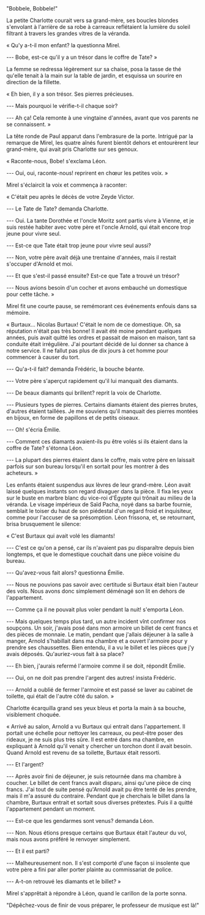 <!--
C02S??: Burtaux
Personnages:
  - Les enfants Grünberg
  - Maria Schorr
  - Adolphe Grünberg
  - Arnold Grünberg
  - Nicolas Burtaux
Résumé: Charlotte demande à Maria pourquoi Adolphe ferme toujours à clé son
coffre. Maria raconte aux enfants l'épisode du vol des diamants en 1853.
Adolphe ajoute qu'elle n'a pas fait mention des bouteilles de vin. Elle répond
que c'est pour ne pas les encourager à faire de même.
-->


## 

"Bobbele, Bobbele!"

La petite Charlotte courait vers sa grand-mère, ses boucles blondes s'envolant
à l'arrière de sa robe à carreaux reflétaient la lumière du soleil filtrant
à travers les grandes vitres de la véranda.

« Qu'y a-t-il mon enfant? la questionna Mirel.

--- Bobe, est-ce qu'il y a un trésor dans le coffre de Tate? »

La femme se redressa légèrement sur sa chaise, posa la tasse de thé qu'elle
tenait à la main sur la table de jardin, et esquissa un sourire en direction de
la fillette.

« Eh bien, il y a son trésor. Ses pierres précieuses.

--- Mais pourquoi le vérifie-t-il chaque soir?

--- Ah ça! Cela remonte à une vingtaine d'années, avant que vos parents ne se
connaissent. »


La tête ronde de Paul apparut dans l'embrasure de la porte. Intrigué par la
remarque de Mirel, les quatre aînés furent bientôt dehors et entourèrent leur
grand-mère, qui avait pris Charlotte sur ses genoux.

« Raconte-nous, Bobe! s'exclama Léon.

--- Oui, oui, raconte-nous! reprirent en chœur les petites voix. »


Mirel s'éclaircit la voix et commença à raconter:

« C'était peu après le décès de votre Zeyde Victor.

--- Le Tate de Tate? demanda Charlotte.

--- Oui. La tante Dorothée et l'oncle Moritz sont partis vivre à Vienne,
et je suis restée habiter avec votre père et l'oncle Arnold, qui était encore trop
jeune pour vivre seul.

--- Est-ce que Tate était trop jeune pour vivre seul aussi?

--- Non, votre père avait déjà une trentaine d'années, mais il restait
s'occuper d'Arnold et moi.

--- Et que s'est-il passé ensuite? Est-ce que Tate a trouvé un trésor?

--- Nous avions besoin d'un cocher et avons embauché un domestique pour cette
tâche. »


Mirel fit une courte pause, se remémorant ces événements enfouis dans sa
mémoire.

« Burtaux… Nicolas Burtaux! C'était le nom de ce domestique. Oh, sa réputation
n'était pas très bonne! Il avait été moine pendant quelques années,
puis avait quitté les ordres et passait de maison en maison, tant sa conduite
était irrégulière. J'ai pourtant décidé de lui donner sa chance à notre
service. Il ne fallut pas plus de dix jours à cet homme pour commencer à causer
du tort.


--- Qu'a-t-il fait? demanda Frédéric, la bouche béante.

--- Votre père s'aperçut rapidement qu'il lui manquait des diamants.

--- De beaux diamants qui brillent? reprit la voix de Charlotte.

--- Plusieurs types de pierres. Certains diamants étaient des pierres brutes,
d'autres étaient taillées. Je me souviens qu'il manquait des pierres montées en
bijoux, en forme de papillons et de petits oiseaux.

--- Oh! s'écria Émilie.

--- Comment ces diamants avaient-ils pu être volés si ils étaient dans la
coffre de Tate? s'étonna Léon.

--- La plupart des pierres étaient dans le coffre, mais votre père en laissait
parfois sur son bureau lorsqu'il en sortait pour les montrer à des acheteurs. »


Les enfants étaient suspendus aux lèvres de leur grand-mère.
Léon avait laissé quelques instants son regard divaguer dans la pièce.
Il fixa les yeux sur le buste en marbre blanc du vice-roi d'Égypte qui trônait au
milieu de la véranda. Le visage impérieux de Saïd Pacha, noyé dans sa
barbe fournie, semblait le toiser du haut de son piédestal d'un regard froid et
inquisiteur, comme pour l'accuser de sa présomption.
Léon frissona, et, se retournant, brisa brusquement le silence:

« C'est Burtaux qui avait volé les diamants!

--- C'est ce qu'on a pensé, car ils n'avaient pas pu disparaître depuis bien
longtemps, et que le domestique couchait dans une pièce voisine du bureau.

--- Qu'avez-vous fait alors? questionna Émilie.

--- Nous ne pouvions pas savoir avec certitude si Burtaux était bien l'auteur
des vols. Nous avons donc simplement déménagé son lit en dehors de
l'appartement.

--- Comme ça il ne pouvait plus voler pendant la nuit! s'emporta Léon.

--- Mais quelques temps plus tard, un autre incident vînt confirmer nos
soupçons. Un soir, j'avais posé dans mon armoire un billet de cent francs et
des pièces de monnaie. Le matin, pendant que j'allais déjeuner à la salle
à manger, Arnold s'habillait dans ma chambre et a ouvert l'armoire pour
y prendre ses chaussettes. Bien entendu, il a vu le billet et les pièces que
j'y avais déposés. Qu'auriez-vous fait à sa place?

--- Eh bien, j'aurais refermé l'armoire comme il se doit, répondit Émilie.

--- Oui, on ne doit pas prendre l'argent des autres! insista Frédéric.

--- Arnold a oublié de fermer l'armoire et est passé se laver
au cabinet de toilette, qui était de l'autre côté du salon. »

Charlotte écarquilla grand ses yeux bleus et porta la main à sa bouche,
visiblement choquée.

« Arrivé au salon, Arnold a vu Burtaux qui entrait dans l'appartement. Il
portait une échelle pour nettoyer les carreaux, ou peut-être poser des rideaux,
je ne suis plus très sûre. Il est entré dans ma chambre, en expliquant à Arnold
qu'il venait y chercher un torchon dont il avait besoin. Quand Arnold est
revenu de sa toilette, Burtaux était ressorti.

--- Et l'argent?

--- Après avoir fini de déjeuner, je suis retournée dans ma chambre à coucher.
Le billet de cent francs avait disparu, ainsi qu'une pièce de cinq francs. J'ai
tout de suite pensé qu'Arnold avait pu être tenté de les prendre, mais il m'a
assuré du contraire. Pendant que je cherchais le billet dans la chambre,
Burtaux entrait et sortait sous diverses prétextes. Puis il a quitté
l'appartement pendant un moment.

--- Est-ce que les gendarmes sont venus? demanda Léon.

--- Non. Nous étions presque certains que Burtaux était l'auteur du vol, mais
nous avons préféré le renvoyer simplement.

--- Et il est parti?

--- Malheureusement non. Il s'est comporté d'une façon si insolente que votre
père a fini par aller porter plainte au commissariat de police.

--- A-t-on retrouvé les diamants et le billet? »


Mirel s'apprêtait à répondre à Léon, quand le carillon de la porte sonna.


"Dépêchez-vous de finir de vous préparer, le professeur de musique est là!"

